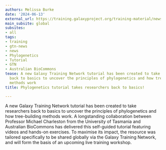 ```yaml
---
authors: Melissa Burke
date: '2024-06-13'
external_url: https://training.galaxyproject.org/training-material/news/2024/06/13/phylogenetics-tutorial-takes-researchers-back-to-basics.html
main_subsite: global
subsites:
- all
tags:
- training
- gtn-news
- news
- Phylogenetics
- Tutorial
- GTN
- Australian BioCommons
tease: A new Galaxy Training Network tutorial has been created to take researchers
  back to basics to uncover the principles of phylogenetics and how tree-building
  methods work
title: Phylogenetics tutorial takes researchers back to basics!

---
```

A new Galaxy Training Network tutorial has been created to take researchers back to basics to uncover the principles of phylogenetics and how tree-building methods work. A longstanding collaboration between Professor Michael Charleston from the University of Tasmania and Australian BioCommons has delivered this self-guided tutorial featuring videos and hands-on exercises. To maximise its impact, the resource was tailored specifically to be shared globally via the Galaxy Training Network, and will form the basis of an upcoming live training workshop.
